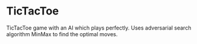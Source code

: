 # TicTacToe
TicTacToe game with an AI which plays perfectly. Uses adversarial search algorithm MinMax to find the optimal moves.
